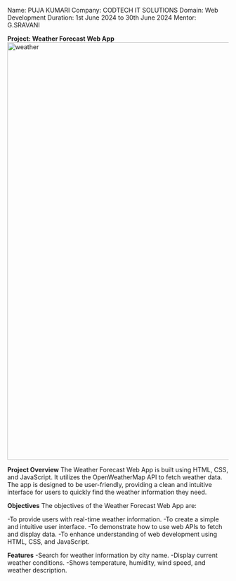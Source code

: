 Name: PUJA KUMARI
Company: CODTECH IT SOLUTIONS 
Domain: Web Development 
Duration: 1st June 2024 to 30th June 2024 
Mentor: G.SRAVANI

**Project: Weather Forecast Web App**
<img width="952" alt="weather" src="https://github.com/pujaak/CODETECH-Task2/assets/83128436/51cfdeda-26c9-463a-8a5f-88f1a408ceeb">

**Project Overview**
The Weather Forecast Web App is built using HTML, CSS, and JavaScript. 
It utilizes the OpenWeatherMap API to fetch weather data. 
The app is designed to be user-friendly, providing a clean and intuitive interface for users to quickly find the weather information they need.

**Objectives**
The objectives of the Weather Forecast Web App are:

-To provide users with real-time weather information.
-To create a simple and intuitive user interface.
-To demonstrate how to use web APIs to fetch and display data.
-To enhance understanding of web development using HTML, CSS, and JavaScript.

**Features**
-Search for weather information by city name.
-Display current weather conditions.
-Shows temperature, humidity, wind speed, and weather description.
